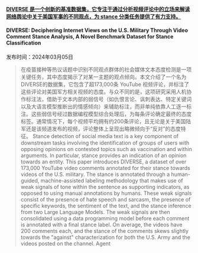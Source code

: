 #### [DIVERSE 是一个创新的基准数据集，它专注于通过分析视频评论中的立场来解读网络舆论中关于美国军事的不同观点，为 stance 分类任务提供了有力支持。](https://arxiv.org/abs/2403.03334)
#### DIVERSE: Deciphering Internet Views on the U.S. Military Through Video Comment Stance Analysis, A Novel Benchmark Dataset for Stance Classification
发布时间：2024年03月05日
> 在疫苗接种等热议话题中识别不同观点群体的社会媒体文本态度检测是一项关键任务，其中态度揭示了对某一主题的观点倾向。本文介绍了一个名为DIVERSE的数据集，它包含了超173,000条 YouTube 视频评论，并标注了这些评论对美国军方相关视频的态度。与众不同的是，这项研究采用人机协作标注法，借助于文本内部的弱信号（如仇恨言论、讽刺表达、特定关键词以及大语言模型推断出的情感倾向）来辅助标注，而非单纯依靠人工逐一标注。这些弱信号经过数据编程模型综合处理后，为每条评论确定最终的态度标签。通常情况下，每个视频平均拥有约200条评论，且无论是关于美国陆军还是该频道发布的视频，评论整体上呈现出略微倾向于“反对”的态度特征。
> Stance detection of social media text is a key component of downstream tasks involving the identification of groups of users with opposing opinions on contested topics such as vaccination and within arguments. In particular, stance provides an indication of an opinion towards an entity. This paper introduces DIVERSE, a dataset of over 173,000 YouTube video comments annotated for their stance towards videos of the U.S. military. The stance is annotated through a human-guided, machine-assisted labeling methodology that makes use of weak signals of tone within the sentence as supporting indicators, as opposed to using manual annotations by humans. These weak signals consist of the presence of hate speech and sarcasm, the presence of specific keywords, the sentiment of the text, and the stance inference from two Large Language Models. The weak signals are then consolidated using a data programming model before each comment is annotated with a final stance label. On average, the videos have 200 comments each, and the stance of the comments skews slightly towards the "against" characterization for both the U.S. Army and the videos posted on the channel.
Agent